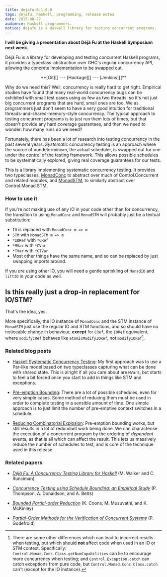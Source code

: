 ```yaml
---
title: dejafu-0.1.0.0
tags: dejafu, haskell, programming, release notes
date: 2015-08-27
audience: Haskell programmers.
notice: dejafu is a Haskell library for testing concurrent programs.
---
```


**I will be giving a presentation about Déjà Fu at the Haskell
  Symposium next week.**

Déjà Fu is a library for developing and testing concurrent Haskell
programs, it provides a typeclass-abstraction over GHC's regular
concurrency API, allowing the concrete implementation to be swapped
out.

<div style="text-align:center">
**[Git][] --- [Hackage][] --- [Jenkins][]**
</div>

[Git]:     https://github.com/barrucadu/dejafu
[Hackage]: https://hackage.haskell.org/package/dejafu-0.1.0.0
[Jenkins]: http://ci.barrucadu.co.uk/job/(dejafu)/

Why do we need this? Well, concurrency is really hard to get
right. Empirical studies have found that many real-world concurrency
bugs can be exhibited with small test cases using as few as two
threads: so it's not just big concurrent programs that are hard, small
ones are too. We as programmers just don't seem to have a very good
intuition for traditional threads-and-shared-memory-style
concurrency. The typical approach to testing concurrent programs is to
just run them lots of times, but that doesn't provide any hard
coverage guarantees, and then we need to wonder: how many runs do we
need?

Fortunately, there has been a lot of research into testing concurrency
in the past several years. *Systematic* concurrency testing is an
approach where the source of nondeterminism, the actual scheduler, is
swapped out for one under the control of the testing framework. This
allows possible schedules to be systematically explored, giving real
coverage guarantees for our tests.

This is a library implementing systematic concurrency testing. It
provides two typeclasses, [MonadConc][] to abstract over much of
Control.Concurrent and related modules, and [MonadSTM][], to similarly
abstract over Control.Monad.STM.

[MonadConc]: https://barrucadu.github.io/dejafu/Control-Monad-Conc-Class.html
[MonadSTM]:  https://barrucadu.github.io/dejafu/Control-Monad-STM-Class.html

### How to use it

If you're not making use of any IO in your code other than for
concurrency, the transition to using `MonadConc` and `MonadSTM` will
probably just be a textual substitution:

- `IO` is replaced with `MonadConc m => m`
- `STM` with `MonadSTM m => m`
- `*IORef` with `*CRef`
- `*MVar` with `*CVar`
- `*TVar` with `*CTVar`
- Most other things have the same name, and so can be replaced by just
  swapping imports around.

If you *are* using other IO, you will need a gentle sprinkling of
`MonadIO` and `liftIO` in your code as well.

## Is this really just a drop-in replacement for IO/STM?

That's the idea, yes.

More specifically, the IO instance of `MonadConc` and the STM instance
of `MonadSTM` just use the regular IO and STM functions, and so should
have no noticeable change in behaviour, **except** for `CRef`, the
`IORef` equivalent, where `modifyCRef` behaves like
`atomicModifyIORef`, not `modifyIORef`[^departures].

[^departures]: There are some other differences which can lead to
incorrect results when testing, but which should **not** affect code
when used in an IO or STM context. Specifically:
`Control.Monad.Conc.Class.getNumCapabilities` can lie to encourage
more concurrency when testing; and `Control.Exception.catch` can catch
exceptions from pure code, but `Control.Monad.Conc.Class.catch` can't
(except for the IO instance).

### Related blog posts

- [Haskell Systematic Concurrency Testing][]: My first approach was to
  use a Par-like model based on two typeclasses capturing what can be
  done with shared state. This is alright if all you care about are
  `MVar`s, but starts to feel a bit forced once you start to add in
  things like STM and exceptions.

- [Pre-emption Bounding][]: There are a lot of possible schedules,
  even for very simple cases. Some method of reducing them must be
  used in order to complete testing in a sensible amount of time. One
  simple approach is to just limit the number of pre-emptive context
  switches in a schedule.

- [Reducing Combinatorial Explosion][]: Pre-emption bounding works,
  but still results in a lot of redundant work being done. We can
  characterise the execution of a concurrent program by the ordering
  of *dependent* events, as that is all which can affect the
  result. This lets us massively reduce the number of schedules to
  test, and is core of the technique used in this release.

[Haskell Systematic Concurrency Testing]:
  /posts/2014-12-26-haskell-systematic-concurrency-testing.html

[Pre-emption Bounding]:
  /posts/2015-01-10-pre-emption-bounding.html

[Reducing Combinatorial Explosion]:
  /posts/2015-08-21-reducing-combinatorial-explosion.html

### Related papers

- *[Déjà Fu: A Concurrency Testing Library for Haskell][]*
  (M. Walker and C. Runciman)

- *[Concurrency Testing using Schedule Bounding: an Empirical Study][]*
  (P. Thompson, A. Donaldson, and A. Betts)

- *[Bounded Partial-order Reduction][]*
  (K. Coons, M. Musuvathi, and K. McKinley)

- *[Partial-Order Methods for the Verification of Concurrent Systems][]*
  (P. Godefroid)

[Déjà Fu: A Concurrency Testing Library for Haskell]:
  /publications/dejafu-hs15.pdf

[Concurrency Testing using Schedule Bounding: an Empirical Study]:
  https://dl.acm.org/citation.cfm?id=2555260

[Bounded Partial-order Reduction]:
  https://dl.acm.org/citation.cfm?id=2509136.2509556

[Partial-Order Methods for the Verification of Concurrent Systems]:
  https://dl.acm.org/citation.cfm?id=547238

